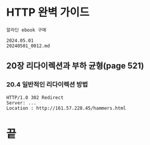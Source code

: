 # HTTP 완벽 가이드
```
알라딘 ebook 구매
```

```
2024.05.01
20240501_0012.md
```

## 20장 리다이렉션과 부하 균형(page 521)


### 20.4 일반적인 리다이렉션 방법

```
HTTP/1.0 302 Redirect
Server: ...
Location : http://161.57.228.45/hammers.html
```


#  끝

